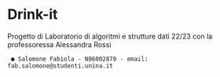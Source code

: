 # Drink-it

Progetto di Laboratorio di algoritmi e strutture dati 22/23 con la professoressa Alessandra Rossi

     ● Salomone Fabiola - N86002870 - email: fab.salomone@studenti.unina.it
